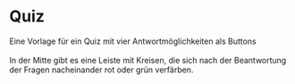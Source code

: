 # Quiz
Eine Vorlage für ein Quiz mit vier Antwortmöglichkeiten als Buttons </br></br>
In der Mitte gibt es eine Leiste mit Kreisen, die sich nach der Beantwortung der Fragen nacheinander rot oder grün verfärben.

